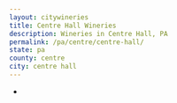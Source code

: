 ```yaml
---
layout: citywineries
title: Centre Hall Wineries
description: Wineries in Centre Hall, PA
permalink: /pa/centre/centre-hall/
state: pa
county: centre
city: centre hall
---
```

-
